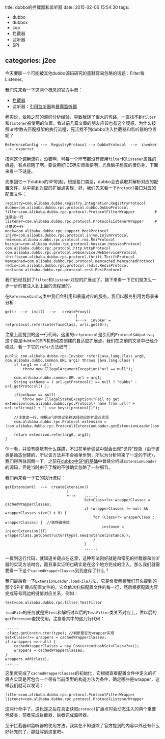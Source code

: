 title: dubbo的拦截器和监听器
date: 2015-02-06 15:54:30
tags:
- dubbo
- dubbox
- soa
- 拦截器
- 监听器
- SPI

categories: j2ee
---


今天要聊一个可能被其他dubbo源码研究的童鞋容易忽略的话题：Filter和Listener。
<!-- more -->
我们先来看一下这两个概念的官方手册：

- [拦截器](http://alibaba.github.io/dubbo-doc-static/Filter+SPI-zh.htm)
- 监听器：[引用监听器](http://alibaba.github.io/dubbo-doc-static/InvokerListener+SPI-zh.htm)和[暴露监听器](http://alibaba.github.io/dubbo-doc-static/ExporterListener+SPI-zh.htm)


老实说，依赖之前的源码分析经验，导致我饶了很大的弯路，一直找不到`filter`和`listener`被使用的位置。看过前几篇文章的朋友应该也有这个疑惑，为什么按照url参数去匹配框架的执行流程，死活找不到dubbo注入拦截器和监听器的位置呢？

	ReferenceConfig -->  RegistryProtocol --> DubboProtocol  -->  invoker  -->  exporter

按照这个调用流程，没错啊，可每一个环节都没有使用`filter`和`listener`属性的痕迹，有点抓瞎了啊。要说用好IDE确实很重要啊，光靠脑子想真的很伤身，下面来看一下谜底。


先来回忆一下dubbo的SPI机制，根据接口类型，dubbo会去读取并解析对应的配置文件，从中拿到对应的扩展点实现，好，我们先来看一下`Protocol`接口对应的配置文件：

	registry=com.alibaba.dubbo.registry.integration.RegistryProtocol
	dubbo=com.alibaba.dubbo.rpc.protocol.dubbo.DubboProtocol			
	filter=com.alibaba.dubbo.rpc.protocol.ProtocolFilterWrapper			#注意这一行
	listener=com.alibaba.dubbo.rpc.protocol.ProtocolListenerWrapper		#注意这一行
	mock=com.alibaba.dubbo.rpc.support.MockProtocol
	injvm=com.alibaba.dubbo.rpc.protocol.injvm.InjvmProtocol
	rmi=com.alibaba.dubbo.rpc.protocol.rmi.RmiProtocol
	hessian=com.alibaba.dubbo.rpc.protocol.hessian.HessianProtocol
	com.alibaba.dubbo.rpc.protocol.http.HttpProtocol
	com.alibaba.dubbo.rpc.protocol.webservice.WebServiceProtocol
	thrift=com.alibaba.dubbo.rpc.protocol.thrift.ThriftProtocol
	memcached=com.alibaba.dubbo.rpc.protocol.memcached.MemcachedProtocol
	redis=com.alibaba.dubbo.rpc.protocol.redis.RedisProtocol
	rest=com.alibaba.dubbo.rpc.protocol.rest.RestProtocol


我们已经找到了`filter`和`listener`对应的扩展点了。接下来看一下它们是怎么一步一步的被注入到上面的流程里的。

在`ReferenceConfig`类中我们会引用和暴露对应的服务，我们以服务引用为场景来分析：

	get()  -->  init()  -->   createProxy()
									|
									+--->  invoker = refprotocol.refer(interfaceClass, urls.get(0));


注意上面提到的这一行代码，这里的`refprotocol`是引用的`Protocol$Adpative`，这个类是dubbo的SPI机制动态创建的自适应扩展点，我们在之前的文章中已经介绍过，看一下它的`refer`方法细节：

	public com.alibaba.dubbo.rpc.Invoker refer(java.lang.Class arg0, com.alibaba.dubbo.common.URL arg1) throws java.lang.Class {
		if (arg1 == null)
			throw new IllegalArgumentException("url == null");
		
		com.alibaba.dubbo.common.URL url = arg1;
		String extName = ( url.getProtocol() == null ? "dubbo" : url.getProtocol() );
		
		if(extName == null) 
			throw new IllegalStateException("Fail to get extension(com.alibaba.dubbo.rpc.Protocol) name from url(" + url.toString() + ") use keys([protocol])");
		
		//注意这一行，根据url的协议名称选择对应的扩展点实现
		com.alibaba.dubbo.rpc.Protocol extension = (com.alibaba.dubbo.rpc.Protocol)ExtensionLoader.getExtensionLoader(com.alibaba.dubbo.rpc.Protocol.class).getExtension(extName);
		
		return extension.refer(arg0, arg1);
	}

乍一看，并没有感觉有什么蹊跷，不过在单步调试中就会出现"诡异"现象（由于该类是动态创建的，所以该方法并不会被单步到，所以为分析带来了一定的干扰），我们得再往回倒一下，之前在[dubbo中SPI的基础](http://blog.kazaff.me/2015/01/15/dubbo%E4%B8%ADSPI%E7%9A%84%E5%9F%BA%E7%A1%80--Cooma%E5%BE%AE%E5%AE%B9%E5%99%A8/)中曾经分析过`ExtensionLoader`的源码，但是当时由于了解的不够确实忽略了一些细节。

我们再来看一下它的执行流程：

	getExtension()  -->  createExtension()
								|
								+-->  	......
										Set<Class<?>> wrapperClasses = cachedWrapperClasses;
							            if (wrapperClasses != null && wrapperClasses.size() > 0) {
							                for (Class<?> wrapperClass : wrapperClasses) {  //装饰器模式
							                    instance = injectExtension((T) wrapperClass.getConstructor(type).newInstance(instance));
							                }
							            }
										......


一看到这行代码，就知道关键点在这里，这种写法刚好就是和常见的拦截器和监听器的实现方法吻合，而且事实证明也确实是在这个地方完成的注入，那么我们就需要看一下这个`cachedWrapperClasses`到到底存了什么？

我们最后看一下`ExtensionLoader.loadFile`方法，它是负责解析我们开头提到的那个SPI扩展点配置文件的，它会依次扫描配置文件的每一行，然后根据配置内容完成等号两边的键值对应关系，例如：

	test=com.alibaba.dubbo.rpc.filter.TestFilter

`loadFile`的任务就是把`test`和解析过以后的`TestFilter`类关系对应上，供以后的`getExtension`查找使用。注意看其中的这几行代码：

	......
	 clazz.getConstructor(type); //判断是否为wrapper实现
    Set<Class<?>> wrappers = cachedWrapperClasses;
    if (wrappers == null) {
        cachedWrapperClasses = new ConcurrentHashSet<Class<?>>();
        wrappers = cachedWrapperClasses;
    }
    wrappers.add(clazz);
	......

这里就完成了`cachedWrapperClasses`的初始化，它根据查看配置文件中定义的扩展点实现是否包含一个带有当前类型的构造方法为条件，确定哪些是wrapper，这样我们就可以发现：

	filter=com.alibaba.dubbo.rpc.protocol.ProtocolFilterWrapper
	listener=com.alibaba.dubbo.rpc.protocol.ProtocolListenerWrapper

这两行命中了。这也是之后在真正获取`protocol`扩展点时会动态注入的两个重要包装类，前者完成拦截器，后者完成监听器。



至于拦截器和监听器的使用方法，我实在不知道除了官方提到的内容以外还有什么好补充的了，那就写到这里吧~
